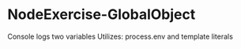# NodeExercise-GlobalObject

Console logs two variables
Utilizes: process.env and template literals


